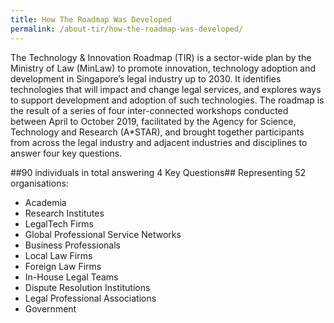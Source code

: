```yaml
---
title: How The Roadmap Was Developed
permalink: /about-tir/how-the-roadmap-was-developed/
---
```

The Technology & Innovation Roadmap (TIR) is a sector-wide plan by the Ministry of Law (MinLaw) to promote innovation, technology adoption and development in Singapore’s legal industry up to 2030. It identifies technologies that will impact and change legal services, and explores ways to support development and adoption of such technologies. The roadmap is the result of a series of four inter-connected workshops conducted between April to October 2019, facilitated by the Agency for Science, Technology and Research (A*STAR), and brought together participants from across the legal industry and adjacent industries and disciplines to answer four key questions. <br>

##90 individuals in total answering 4 Key Questions##
Representing 52 organisations: 

 - Academia
 - Research Institutes 
 - LegalTech Firms 
 - Global Professional Service Networks 
 - Business Professionals 
 - Local Law Firms
 - Foreign Law Firms
 - In-House Legal Teams
 - Dispute Resolution Institutions
 - Legal Professional Associations
 - Government
